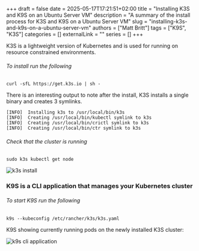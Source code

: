 +++ 
draft = false
date = 2025-05-17T17:21:51+02:00
title = "Installing K3S and K9S on an Ubuntu Server VM"
description = "A summary of the install process for K3S and K9S on a Ubuntu Server VM"
slug = "installing-k3s-and-k9s-on-a-ubuntu-server-vm"
authors = ["Matt Britt"]
tags = ["K9S", "K3S"]
categories = []
externalLink = ""
series = []
+++


K3S is a lightweight version of Kubernetes and is used for running on resource constrained environments.

###### To install run the following

```shell
curl -sfL https://get.k3s.io | sh - 
```

 There is an interesting output to note after the install, K3S installs a single binary and creates 3 symlinks.

```shell
[INFO]  Installing k3s to /usr/local/bin/k3s
[INFO]  Creating /usr/local/bin/kubectl symlink to k3s
[INFO]  Creating /usr/local/bin/crictl symlink to k3s
[INFO]  Creating /usr/local/bin/ctr symlink to k3s
```

###### Check that the cluster is running

```shell
sudo k3s kubectl get node
```

![k3s install](/posts/installing-k3s-k9s-on-a-vm/k3s.png)

### K9S is a CLI application that manages your Kubernetes cluster


###### To start K9S run the following

```shell
k9s --kubeconfig /etc/rancher/k3s/k3s.yaml
```

K9S showing currently running pods on the newly installed K3S cluster:

![k9s cli application](/posts/installing-k3s-k9s-on-a-vm/k9s.png)

